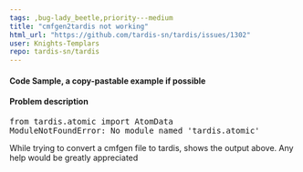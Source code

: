 ```yaml
---
tags: ,bug-lady_beetle,priority---medium
title: "cmfgen2tardis not working"
html_url: "https://github.com/tardis-sn/tardis/issues/1302"
user: Knights-Templars
repo: tardis-sn/tardis
---
```


#### Code Sample, a copy-pastable example if possible


#### Problem description
<pre>from tardis.atomic import AtomData
ModuleNotFoundError: No module named &apos;tardis.atomic&apos;
</pre>

While trying to convert a cmfgen file to tardis, shows the output above. Any help would be greatly appreciated


